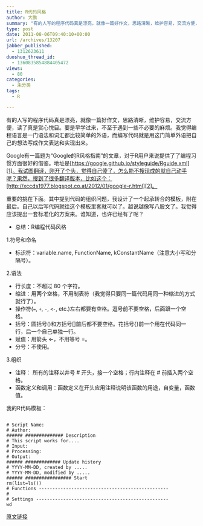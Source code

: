 ```yaml
---
title: R代码风格
author: 大鹏
summary: "有的人写的程序代码真是漂亮，就像一篇好作文，思路清晰，维护容易，交流方便，读了真是赏心悦目。要是早学过来，不至于遇到一些不必要的麻烦。我觉得编程语言是一门语法和词汇都比较简单的外语，而编写代码就是用这门简单外语把自己的想法写成作文表达和实现出来。"
type: post
date: 2011-08-06T09:40:10+00:00
url: /archives/13207
jabber_published:
  - 1312623611
duoshuo_thread_id:
  - 1360835854884405472
views:
  - 80
categories:
  - 未分类
tags:
  - R

---
```

有的人写的程序代码真是漂亮，就像一篇好作文，思路清晰，维护容易，交流方便，读了真是赏心悦目。要是早学过来，不至于遇到一些不必要的麻烦。我觉得编程语言是一门语法和词汇都比较简单的外语，而编写代码就是用这门简单外语把自己的想法写成作文表达和实现出来。

Google有一篇题为“Google的R风格指南”的文章，对于R用户来说提供了了编程习惯方面很好的借鉴。地址是[https://google.github.io/styleguide/Rguide.xml][1]。我试图翻译，刚开了个头，觉得自己傻了，怎么能不搜现成的就自己动手呢？果然，搜到了很多翻译版本，比如这个：[http://xccds1977.blogspot.co.at/2012/01/google-r.html][2]。

重要的挑在下面。其中提到代码的组织问题，我设计了一个起承转合的模板，附在最后。自己以后写代码就往这个模板里套就可以了。越说越像写八股文了。我觉得应该提出一套标准化的方案来。谁知道，也许已经有了呢？

  * 总结：R编程代码风格

1.符号和命名

  * 标识符：variable.name, FunctionName, kConstantName（注意大小写和分隔号）。

2.语法

  * 行长度：不超过 80 个字符。
  * 缩进：用两个空格，不用制表符（我觉得只要同一篇代码用同一种缩进的方式就行了）。
  * 操作符(`=`, `+`, `-`, `<-`, etc.)左右都要有空格。逗号前不要空格，后面跟一个空格。
  * 括号：圆括号()和方括号[]前后都不要空格。花括号{}前一个用在代码同一行，后一个自己单独一行。
  * 赋值：用箭头 <-，不用等号 =。
  * 分号：不使用。

3.组织

  * 注释： 所有的注释以井号 # 开头，接一个空格；行内注释在 # 前插入两个空格。
  * 函数定义和调用：函数定义在开头应用注释说明该函数的用途，自变量，函数值。

我的R代码模板：

<pre><code class="r">
# Script Name:                                            
# Author:                                                 
###### ############## Description
# This script works for....                               
# Input:                                                  
# Processing:                                             
# Output:                                                 
###### ############# Update history
# YYYY-MM-DD, created by .....                            
# YYYY-MM-DD, modified by .....                           
###### ################# Start
rm(list=ls())
# Functions ------------------------------------------------
#
# Settings -------------------------------------------------
wd </code></pre>

 [1]: https://google.github.io/styleguide/Rguide.xml "http://google-styleguide.googlecode.com/svn/trunk/google-r-style.html"
 [2]: http://xccds1977.blogspot.co.at/2012/01/google-r.html "http://xccds1977.blogspot.co.at/2012/01/google-r.html"

[原文链接](http://dapengde.com/archives/13207)

